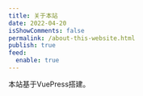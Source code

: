```yaml
---
title: 关于本站
date: 2022-04-20
isShowComments: false
permalink: /about-this-website.html
publish: true
feed:
  enable: true
---
```

本站基于VuePress搭建。
